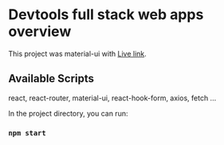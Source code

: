 # Devtools full stack web apps overview

This project was material-ui with [Live link](https://github.com/c-moX).

## Available Scripts
react, react-router, material-ui, react-hook-form, axios, fetch ...

In the project directory, you can run:

### `npm start`
